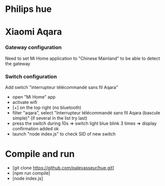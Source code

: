 # Philips hue

# Xiaomi Aqara

### Gateway configuration
Need to set Mi Home application to "Chinese Mainland" to be able to detect the gateway

### Switch configuration
Add switch "interrupteur télécommandé sans fil Aqara"
- open "Mi Home" app
- activate wifi
- [+] on the top right (no bluetooth)
- filter "aqara", select "Interrupteur télécommandé sans fil Aqara (bascule simple)" (if several in the list try last)
- press the switch during 10s => switch light blue blink 3 times => display confirmation added ok
- launch "node index.js" to check SID of new switch

# Compile and run
- [git clone https://github.com/palevasseur/hue.git]
- [npm run compile]
- [node index.js]
